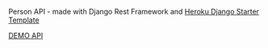 Person API - made with Django Rest Framework and [Heroku Django Starter Template](https://github.com/heroku/heroku-django-template/)

[DEMO API](https://djangorest-api.herokuapp.com/persons/)